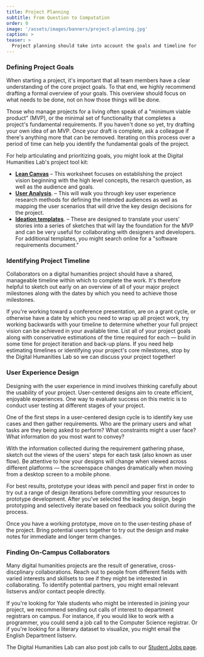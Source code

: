 ```yaml
---
title: Project Planning
subtitle: From Question to Computation
order: 0
image: '/assets/images/banners/project-planning.jpg'
caption: >
teaser: >
  Project planning should take into account the goals and timeline for a project. Click to read more about strategies for articulating goals and also ways that user experience design could help the process.
---
```


### Defining Project Goals

When starting a project, it's important that all team members have a clear understanding of the core project goals. To that end, we highly recommend drafting a formal overview of your goals. This overview should focus on what needs to be done, not on how those things will be done. 

Those who manage projects for a living often speak of a "minimum viable product" (MVP), or the minimal set of functionality that completes a project's fundamental requirements. If you haven't done so yet, try drafting your own idea of an MVP. Once your draft is complete, ask a colleague if there's anything more that can be removed. Iterating on this process over a period of time can help you identify the fundamental goals of the project.  

For help articulating and prioritizing goals, you might look at the Digital Humanities Lab's project tool kit:

<ul>
    <li>
		<a href='{{site.baseurl}}/assets/docs/DH-LeanCanvas.pdf' target='_blank'><b>Lean Canvas</b></a> – This worksheet focuses on establishing the project vision beginning with the high level concepts, the resarch question, as well as the audience and goals.<br>
    </li>
    <li>
		<a href='{{site.baseurl}}/assets/docs/DH-User-Analysis.pdf' target='_blank'><b>User Analysis</b></a>. – This will walk you through key user experience research methods for defining the intended audiences as well as mapping the user scenarios that will drive the key design decisions for the project.<br>
	</li>
	<li>
		<a href='{{site.baseurl}}/assets/docs/DH-Ideation.pdf' target='_blank'><b>Ideation templates</b></a>. – These are designed to translate your users' stories into a series of sketches that will lay the foundation for the MVP and can be very useful for collaborating with designers and developers. For additional templates, you might search online for a "software requirements document."
    </li>
</ul>

### Identifying Project Timeline

Collaborators on a digital humanities project should have a shared, manageable timeline within which to complete the work. It's therefore helpful to sketch out early on an overview of all of your major project milestones along with the dates by which you need to achieve those milestones.  

If you're working toward a conference presentation, are on a grant cycle, or otherwise have a date by which you need to wrap up all project work, try working backwards with your timeline to determine whether your full project vision can be achieved in your available time. List all of your project goals along with conservative estimations of the time required for each — build in some time for project iteration and back-up plans. If you need help estimating timelines or identifying your project's core milestones, stop by the Digital Humanities Lab so we can discuss your project together!

### User Experience Design

Designing with the user experience in mind involves thinking carefully about the usability of your project. User-centered designs aim to create efficient, enjoyable experiences. One way to evaluate success on this metric is to conduct user testing at different stages of your project.

One of the first steps in a user-centered design cycle is to identify key use cases and then gather requirements. Who are the primary users and what tasks are they being asked to perform? What constraints might a user face? What information do you most want to convey?

With the information collected during the requirement gathering phase, sketch out the views of the users' steps for each task (also known as user flow). Be attentive to how your designs will change when viewed across different platforms — the screenspace changes dramatically when moving from a desktop screen to a mobile phone.

For best results, prototype your ideas with pencil and paper first in order to try out a range of design iterations before committing your resources to prototype development. After you've selected the leading design, begin prototyping and selectively iterate based on feedback you solicit during the process.

Once you have a working prototype, move on to the user-testing phase of the project. Bring potential users together to try out the design and make notes for immediate and longer term changes.

### Finding On-Campus Collaborators

Many digital humanities projects are the result of generative, cross-discplinary collaborations. Reach out to people from different fields with varied interests and skillsets to see if they might be interested in collaborating. To identify potential partners, you might email relevant listservs and/or contact people directly. 

If you're looking for Yale students who might be interested in joining your project, we recommend sending out calls of interest to department registrars on campus. For instance, if you would like to work with a programmer, you could send a job call to the Computer Science registrar. Or if you're looking for a literary dataset to visualize, you might email the English Department listserv. 

The Digital Humanities Lab can also post job calls to our <a href='{{site.baseurl}}/opportunities/student-jobs.html' target='_blank'>Student Jobs page</a>. 